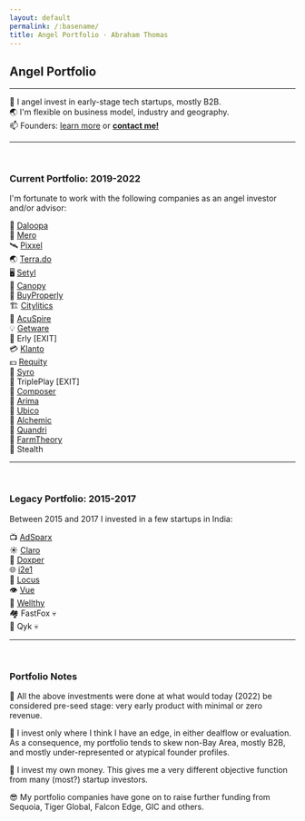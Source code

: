 ```yaml
---
layout: default
permalink: /:basename/
title: Angel Portfolio · Abraham Thomas
---
```


## Angel Portfolio

----

🦋 I angel invest in early-stage tech startups, mostly B2B.  
🌏 I'm flexible on business model, industry and geography.  
📫 Founders: [learn more](/angel) or **[contact me!](/contact)**  

----

<br/>

### Current Portfolio: 2019-2022

I'm fortunate to work with the following companies as an angel investor and/or advisor:

🧠 [Daloopa](https://www.daloopa.com)  
🏢 [Mero](https://mero.co)  
🛰 [Pixxel](https://www.pixxel.space)  
🌏 [Terra.do](https://terra.do)  
🖥️ [Setyl](https://www.setyl.com)  
🏫 [Canopy](https://www.canopyanalytics.com)  
🏡 [BuyProperly](https://buyproperly.ca)  
🏗️ [Citylitics](https://citylitics.com)  
🤝 [AcuSpire](https://acuspire.ai)  
💡 [Getware](https://www.getware.ai)  
🚚 Erly [EXIT]  
💳 [Klanto](https://www.klanto.com)  
💵 [Requity](https://www.requityhomes.com)  
🧾 [Syro](https://www.syro.com)  
🎲 TriplePlay [EXIT]  
🎼 [Composer](https://www.composer.trade)  
🛒 [Arima](https://www.arimadata.com)  
📧 [Ubico](https://www.ubico.io)  
🎥 [Alchemic](https://www.alchemic.ca)  
🤖 [Quandri](https://quandri.io)  
🍅 [FarmTheory](https://www.farmtheory.in/home)  
🥷 Stealth  


----

<br/>

### Legacy Portfolio: 2015-2017

Between 2015 and 2017 I invested in a few startups in India:

📺 [AdSparx](https://www.adsparx.com)  
☀️ [Claro](https://www.claroenergy.in)  
🔬 [Doxper](http://doxper.com)  
🌐 [i2e1](https://i2e1.com)  
🚛 [Locus](https://locus.sh)  
👁️ [Vue](https://vue.ai)  
💊 [Wellthy](https://wellthytherapeutics.com)  
🏘️ FastFox 💀  
🧰 Qyk 💀  


----

<br/>

### Portfolio Notes

🌱 All the above investments were done at what would today (2022) be considered pre-seed stage: very early product with minimal or zero revenue.

🧭 I invest only where I think I have an edge, in either dealflow or evaluation.  As a consequence, my portfolio tends to skew non-Bay Area, mostly B2B, and mostly under-represented or atypical founder profiles.

🎯 I invest my own money.  This gives me a very different objective function from many (most?) startup investors. 

😎 My portfolio companies have gone on to raise further funding from Sequoia, Tiger Global, Falcon Edge, GIC and others. 


<!--
In addition to investing directly in startups, I am an LP in and advisor to [GrowX Ventures](http://www.growxventures.com/), who I believe to be India's best seed-stage venture capital firm.  
-->

<br/>
<br/>